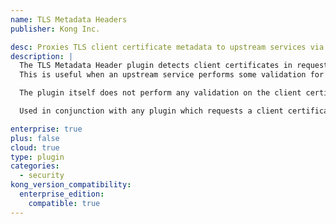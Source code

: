 ```yaml
---
name: TLS Metadata Headers
publisher: Kong Inc.

desc: Proxies TLS client certificate metadata to upstream services via HTTP headers
description: |
  The TLS Metadata Header plugin detects client certificates in requests, retrieves the TLS metadata, such as the URL encoded client certificate, and proxies this metadata via HTTP headers.
  This is useful when an upstream service performs some validation for the proxied TLS client certificate.

  The plugin itself does not perform any validation on the client certificate.

  Used in conjunction with any plugin which requests a client certificate, such as the mTLS Authentication or TLS Handshake Modifier plugins.

enterprise: true
plus: false
cloud: true
type: plugin
categories:
  - security
kong_version_compatibility:
  enterprise_edition:
    compatible: true
---
```

